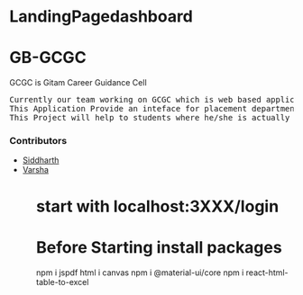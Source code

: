 # LandingPagedashboard

# GB-GCGC


GCGC is Gitam Career Guidance Cell
<pre>
Currently our team working on GCGC which is web based application.
This Application Provide an inteface for placement department and student.
This Project will help to students where he/she is actually there.
</pre>
<h3> Contributors </h3>
<ul>
    <li>
        <a href="https://github.com/sidrockzz">
            Siddharth
        </a>
    </li>   
    <li>
        <a href="https://github.com/gvsreevarsha/"> 
            Varsha
        </a>
    </li>
 <ul>


# start with localhost:3XXX/login 


# Before Starting install packages
npm i jspdf
html i canvas
npm i @material-ui/core
npm i react-html-table-to-excel
